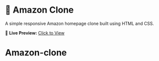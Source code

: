 # 🛒 Amazon Clone

A simple responsive Amazon homepage clone built using HTML and CSS.

🚀 **Live Preview:** [Click to View](https://raushani220202.github.io/Amazon-clone/)
# Amazon-clone
